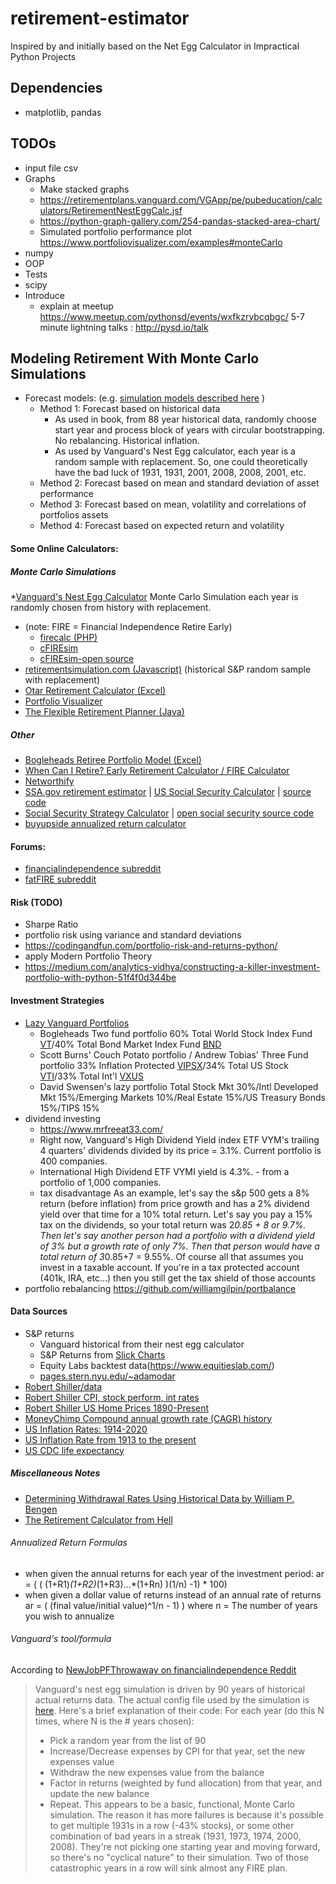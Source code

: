 # retirement-estimator
Inspired by and initially based on the Net Egg Calculator in Impractical Python Projects

## Dependencies
   * matplotlib, pandas
   
## TODOs
* input file csv
* Graphs
  * Make stacked graphs 
  * https://retirementplans.vanguard.com/VGApp/pe/pubeducation/calculators/RetirementNestEggCalc.jsf
  * https://python-graph-gallery.com/254-pandas-stacked-area-chart/
  * Simulated portfolio performance plot https://www.portfoliovisualizer.com/examples#monteCarlo
* numpy
* OOP
* Tests
* scipy
* Introduce
  * explain at meetup https://www.meetup.com/pythonsd/events/wxfkzrybcqbgc/  5-7 minute lightning talks : http://pysd.io/talk  











## Modeling Retirement With Monte Carlo Simulations
* Forecast models: (e.g.  [simulation models described here](https://www.portfoliovisualizer.com/monte-carlo-simulation) )
    * Method 1: Forecast based on historical data
        * As used in book, from 88 year historical data, randomly choose start year and process block of years with circular bootstrapping. No rebalancing. Historical inflation.
        * As used by Vanguard's Nest Egg calculator, each year is a random sample with replacement. So, one could theoretically have the bad luck of 1931, 1931, 2001, 2008, 2008, 2001, etc. 
    * Method 2: Forecast based on mean and standard deviation of asset performance
    * Method 3: Forecast based on mean, volatility and correlations of portfolios assets
    * Method 4: Forecast based on expected return and volatility

#### Some Online Calculators: 
##### Monte Carlo Simulations
*[Vanguard's Nest Egg Calculator](https://retirementplans.vanguard.com/VGApp/pe/pubeducation/calculators/RetirementNestEggCalc.jsf) Monte Carlo Simulation each year is randomly chosen from history with replacement.
* (note: FIRE = Financial Independence Retire Early)
    * [firecalc (PHP)](https://www.firecalc.com/)
    * [cFIREsim](https://www.cfiresim.com/)
    * [cFIREsim-open source](https://github.com/boknows/cFIREsim-open)
* [retirementsimulation.com (Javascript)](https://www.retirementsimulation.com/) (historical S&P random sample with replacement)
* [Otar Retirement Calculator (Excel)](http://retirementoptimizer.com/Trial/ORCtrial.htm)    
* [Portfolio Visualizer](https://www.portfoliovisualizer.com/monte-carlo-simulation)
* [The Flexible Retirement Planner (Java)](https://www.flexibleretirementplanner.com/wp/)
##### Other
* [Bogleheads Retiree Portfolio Model (Excel)](https://www.bogleheads.org/wiki/Retiree_Portfolio_Model)
* [When Can I Retire? Early Retirement Calculator / FIRE Calculator](https://engaging-data.com/fire-calculator/)
* [Networthify](https://networthify.com/calculator/earlyretirement?income=50000&initialBalance=0&expenses=20000&annualPct=5&withdrawalRate=4)
* [SSA.gov retirement estimator](https://www.ssa.gov/benefits/retirement/estimator.html) | [US Social Security Calculator](https://ssa.tools/) | [source code](https://github.com/Gregable/social-security-tools)
* [Social Security Strategy Calculator](https://opensocialsecurity.com/) | [open social security source code](https://github.com/MikePiper/open-social-security)
* [buyupside annualized return calculator](https://www.buyupside.com/calculators/annualizedreturn.htm)

#### Forums:
* [financialindependence subreddit](https://www.reddit.com/r/financialindependence/)
* [fatFIRE subreddit](https://www.reddit.com/r/fatFIRE/)

####  Risk (TODO)
  * Sharpe Ratio
  * portfolio risk using variance and standard deviations 
  * https://codingandfun.com/portfolio-risk-and-returns-python/
  * apply Modern Portfolio Theory 
  * https://medium.com/analytics-vidhya/constructing-a-killer-investment-portfolio-with-python-51f4f0d344be

#### Investment Strategies
   * [Lazy Vanguard Portfolios](https://www.bogleheads.org/wiki/Lazy_portfolios)
      * Bogleheads Two fund portfolio 60%	Total World Stock Index Fund [VT](https://personal.vanguard.com/us/funds/snapshot?FundId=3141&FundIntExt=INT)/40%	Total Bond Market Index Fund [BND](https://personal.vanguard.com/us/funds/snapshot?FundId=0928&FundIntExt=INT)
      * Scott Burns' Couch Potato portfolio / Andrew Tobias' Three Fund portfolio 33% Inflation Protected [VIPSX](https://personal.vanguard.com/us/funds/snapshot?FundId=0119&FundIntExt=INT)/34% Total US Stock [VTI](https://personal.vanguard.com/us/funds/snapshot?FundId=0970&FundIntExt=INT)/33% Total Int'l [VXUS](https://personal.vanguard.com/us/funds/snapshot?FundId=3369&FundIntExt=INT)
      * David Swensen's lazy portfolio Total Stock Mkt 30%/Intl Developed Mkt	15%/Emerging Markets	10%/Real Estate 15%/US Treasury Bonds	15%/TIPS	15%
  * dividend investing
    * https://www.mrfreeat33.com/
    * Right now, Vanguard's High Dividend Yield index ETF VYM's trailing 4 quarters' dividends divided by its price = 3.1%. Current portfolio is 400 companies.
    * International High Dividend ETF VYMI yield is 4.3%. - from a portfolio of 1,000 companies.
    * tax disadvantage As an example, let's say the s&p 500 gets a 8% return (before inflation) from price growth and has a 2% dividend yield over that time for a 10% total return. Let's say you pay a 15% tax on the dividends, so your total return was 2*0.85 + 8 or 9.7%. Then let's say another person had a portfolio with a dividend yield of 3% but a growth rate of only 7%. Then that person would have a total return of 3*0.85+7 = 9.55%. Of course all that assumes you invest in a taxable account. If you're in a tax protected account (401k, IRA, etc...) then you still get the tax shield of those accounts 
  * portfolio rebalancing https://github.com/williamgilpin/portbalance

#### Data Sources  
* S&P returns 
    * Vanguard historical from their nest egg calculator
    * S&P Returns from [Slick Charts](https://www.slickcharts.com/sp500/returns)
    * Equity Labs backtest data(https://www.equitieslab.com/)
    * [pages.stern.nyu.edu/~adamodar](http://pages.stern.nyu.edu/~adamodar/New_Home_Page/datafile/histretSP.html)
* [Robert Shiller/data](hhttp://www.econ.yale.edu/~shiller/data.htm)
* [Robert Shiller CPI, stock perform, int rates](http://www.econ.yale.edu/~shiller/data/chapt26.xlsx)
* [Robert Shiller US Home Prices 1890-Present](http://www.econ.yale.edu/~shiller/data.htm)
* [MoneyChimp Compound annual growth rate (CAGR) history](http://www.moneychimp.com/features/market_cagr.htm)
* [US Inflation Rates: 1914-2020](https://www.usinflationcalculator.com/inflation/historical-inflation-rates/)
* [US Inflation Rate from 1913 to the present](https://inflationdata.com/Inflation/Inflation_Rate/HistoricalInflation.aspx)
* [US CDC life expectancy](http://ftp.cdc.gov/pub/Health_Statistics/NCHS/Publications/NVSR/60_09/)

##### Miscellaneous Notes
* [Determining Withdrawal Rates Using Historical Data by William P. Bengen](https://www.retailinvestor.org/pdf/Bengen1.pdf)
* [The Retirement Calculator from Hell](http://www.efficientfrontier.com/ef/998/hell.htm)


###### Annualized Return Formulas
* when given the annual returns for each year of the investment period:
   ar = ( ( (1+R1)*(1+R2)*(1+R3)...*(1+Rn) )(1/n) -1) * 100)
* when given a dollar value of returns instead of an annual rate of returns
   ar = ( (final value/initial value)^1/n - 1) ) where n = The number of years you wish to annualize
###### Vanguard's tool/formula
According to [NewJobPFThrowaway on financialindependence Reddit](https://www.reddit.com/r/financialindependence/comments/d6wl6q/why_is_the_vanguard_retirement_nest_egg/)

>Vanguard's nest egg simulation is driven by 90 years of historical actual returns data. The actual config file used by the simulation is [here](https://retirementplans.vanguard.com//web/angular/app/nesteggcalculator/data/config.json).
Here's a brief explanation of their code:
For each year (do this N times, where N is the # years chosen):
>- Pick a random year from the list of 90
>- Increase/Decrease expenses by CPI for that year, set the new expenses value
>- Withdraw the new expenses value from the balance
>- Factor in returns (weighted by fund allocation) from that year, and update the new balance
>- Repeat.
>This appears to be a basic, functional, Monte Carlo simulation.
>The reason it has more failures is because it's possible to get multiple 1931s in a row (-43% stocks), or some other combination of bad years in a streak (1931, 1973, 1974, 2000, 2008). They're not picking one starting year and moving forward, so there's no "cyclical nature" to their simulation. Two of those catastrophic years in a row will sink almost any FIRE plan.


